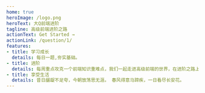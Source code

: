 ```yaml
---
home: true
heroImage: /logo.png
heroText: 大Q前端进阶
tagline: 高级前端进阶之路
actionText: Get Started →
actionLink: /question/1/
features:
- title: 学习成长
  details: 每日一题,夯实基础。
- title: 进阶
  details: 每周重点攻克一个前端知识重难点，我们一起走进高级前端的世界，在进阶之路上，共勉！
- title: 享受生活
  details: 昔日龌龊不足夸，今朝放荡思无涯。 春风得意马蹄疾，一日看尽长安花。
---
```

<home/>
